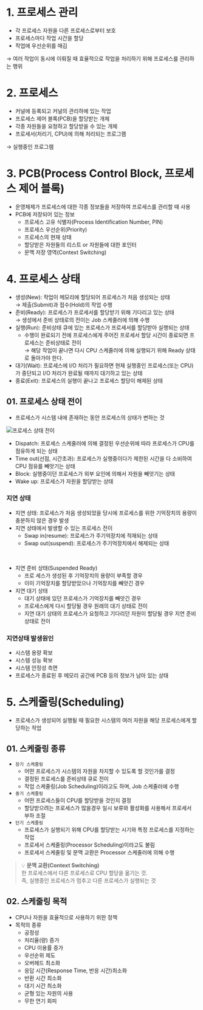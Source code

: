 # 1. 프로세스 관리

- 각 프로세스 자원을 다른 프로세스로부터 보호
- 프로세스마다 작업 시간을 할당
- 작업에 우선순위를 매김

→ 여러 작업이 동시에 이뤄질 때 효율적으로 작업을 처리하기 위해 프로세스를 관리하는 행위

# 2. 프로세스

- 커널에 등록되고 커널의 관리하에 있는 작업
- 프로세스 제어 블록(PCB)을 할당받는 개체
- 각종 자원들을 요청하고 할당받을 수 있는 개체
- 프로세서(처리기, CPU)에 의해 처리되는 프로그램

→ 실행중인 프로그램

# 3. PCB(Process Control Block, 프로세스 제어 블록)

- 운영체제가 프로세스에 대한 각종 정보들을 저장하여 프로세스를 관리할 때 사용
- PCB에 저장되어 있는 정보
  - 프로세스 고유 식별자(Process Identification Number, PIN)
  - 프로세스 우선순위(Priority)
  - 프로세스의 현재 상태
  - 할당받은 자원들의 리스트 or 자원들에 대한 포인터
  - 문맥 저장 영역(Context Switching)

# 4. 프로세스 상태

- 생성(New): 작업이 메모리에 할당되어 프로세스가 처음 생성되는 상태<br />
  → 제출(Submit)과 접수(Hold)의 작업 수행
- 준비(Ready): 프로세스가 프로세서를 할당받기 위해 기다리고 있는 상태<br />
  → 생성에서 준비 상태로의 전이는 Job 스케줄러에 의해 수행
- 실행(Run): 준비상태 큐에 있는 프로세스가 프로세서를 할당받아 실행되는 상태
  - 수행이 완료되기 전에 프로세스에게 주어진 프로세서 할당 시간이 종료되면 프로세스는 준비상태로 전이<br />
    → 해당 작업이 끝나면 다시 CPU 스케줄러에 의해 실행되기 위해 Ready 상태로 돌아가야 한다.
- 대기(Wait): 프로세스에 I/O 처리가 필요하면 현재 실행중인 프로세스(또는 CPU)가 중단되고 I/O 처리가 완료될 때까지 대기하고 있는 상태<br />
- 종료(Exit): 프로세스의 실행이 끝나고 프로세스 할당이 해제된 상태

## 01. 프로세스 상태 전이

- 프로세스가 시스템 내에 존재하는 동안 프로세스의 상태가 변하는 것

![프로세스 상태 전이](https://media.vlpt.us/images/mainxcharacter/post/0051a678-9750-4be8-9cd7-5effde749e44/image.png)<br />

- Dispatch: 프로세스 스케줄러에 의해 결정된 우선순위에 따라 프로세스가 CPU를 점유하게 되는 상태
- Time out(선점, 시간초과): 프로세스가 실행중이다가 제한된 시간을 다 소비하여 CPU 점유를 빼앗기는 상태
- Block: 실행중이던 프로세스가 외부 요인에 의해서 자원을 빼앗기는 상태
- Wake up: 프로세스가 자원을 할당받는 상태

### 지연 상태

- 지연 상태: 프로세스가 처음 생성되었을 당시에 프로세스를 위한 기억장치의 용량이 충분하지 않은 경우 발생
- 지연 상태에서 발생할 수 있는 프로세스 전이
  - Swap in(resume): 프로세스가 주기억장치에 적재되는 상태
  - Swap out(suspend): 프로세스가 주기억장치에서 해제되는 상태

<br />

- 지연 준비 상태(Suspended Ready)
  - 프로 세스가 생성된 후 기억장치의 용량이 부족할 경우
  - 이미 기억장치를 할당받았으나 기억장치를 빼앗긴 경우
- 지연 대기 상태
  - 대기 상태에 있던 프로세스가 기억장치를 빼앗긴 경우
  - 프로세스에게 다시 할당될 경우 원래의 대기 상태로 전이
  - 지연 대기 상태의 프로세스가 요청하고 기다리던 자원이 할당될 경우 지연 준비 상태로 전이

### 지연상태 발생원인

- 시스템 용량 확보
- 시스템 성능 확보
- 시스템 안정성 측면
- 프로세스가 종료된 후 메모리 공간에 PCB 등의 정보가 남아 있는 상태

# 5. 스케줄링(Scheduling)

- 프로세스가 생성되어 실행될 때 필요한 시스템의 여러 자원을 해당 프로세스에게 할당하는 작업

## 01. 스케줄링 종류
- `장기 스케줄링`
  - 어떤 프로세스가 시스템의 자원을 차지할 수 있도록 할 것인가를 결정
  - 결정된 프로세스를 준비상태 큐로 전이
  - 작업 스케줄링(Job Scheduling)이라고도 하며, Job 스케줄러에 수행
- `중기 스케줄링`
  - 어떤 프로세스들이 CPU를 할당받을 것인지 결정
  - 할당받으려는 프로세스가 많을경우 일시 보류와 활성화를 사용해서 프로세서 부하 조절
- `단기 스케줄링`
  - 프로세스가 실행되기 위해 CPU를 할당받는 시기와 특정 프로세스를 지정하는 작업
  - 프로세서 스케줄링(Processor Scheduling)이라고도 불림
  - 프로세서 스케줄링 및 문맥 교환은 Processor 스케줄러에 의해 수행

> 💡 **문맥 교환(Context Switching)**<br />
> 한 프로세스에서 다른 프로세스로 CPU 할당을 옮기는 것.<br />
> 즉, 실행중인 프로세스가 멈추고 다른 프로세스가 실행되는 것

## 02. 스케줄링 목적
- CPU나 자원을 효율적으로 사용하기 위한 정책
- 목적의 종류
  - 공정성
  - 처리율(량) 증가
  - CPU 이용률 증가
  - 우선순위 제도
  - 오버헤드 최소화
  - 응답 시간(Response Time, 반응 시간)최소화
  - 반환 시간 최소화
  - 대기 시간 최소화
  - 균형 있는 자원의 사용
  - 무한 연기 회피